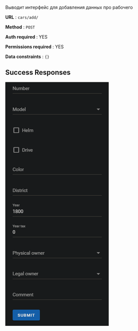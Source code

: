 Выводит интерфейс для добавления данных про рабочего

**URL** : `cars/add/`

**Method** : `POST`

**Auth required** : YES

**Permissions required** : YES

**Data constraints** : `{}`

## Success Responses

![Alt text](car_create.png)
